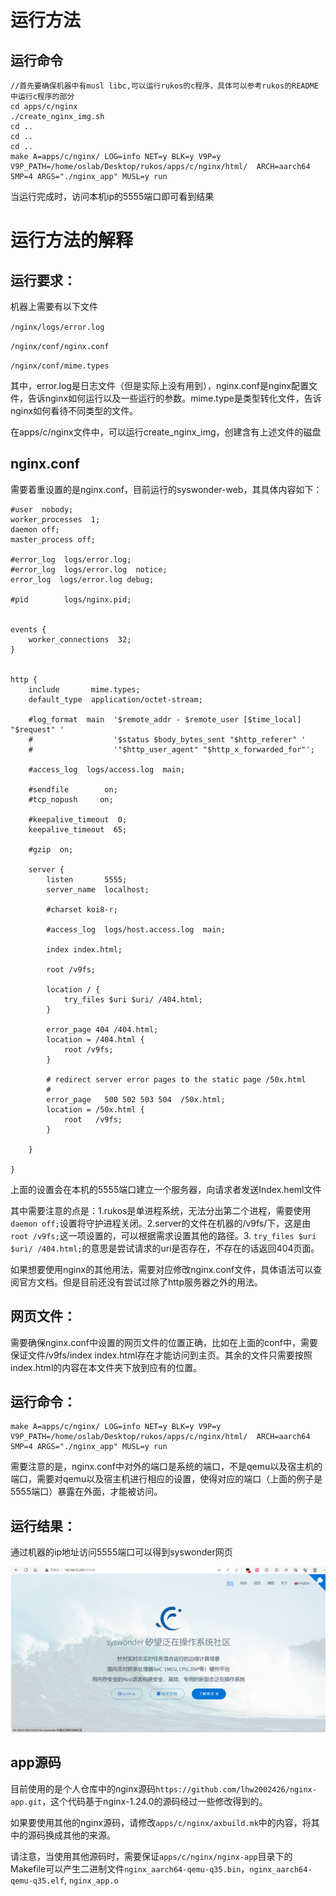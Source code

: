 # 运行方法

## 运行命令

```shell
//首先要确保机器中有musl libc,可以运行rukos的c程序，具体可以参考rukos的README中运行c程序的部分
cd apps/c/nginx
./create_nginx_img.sh
cd ..
cd ..
cd ..
make A=apps/c/nginx/ LOG=info NET=y BLK=y V9P=y V9P_PATH=/home/oslab/Desktop/rukos/apps/c/nginx/html/  ARCH=aarch64 SMP=4 ARGS="./nginx_app" MUSL=y run
```

当运行完成时，访问本机ip的5555端口即可看到结果

# 运行方法的解释

## 运行要求：

机器上需要有以下文件

`/nginx/logs/error.log`

`/nginx/conf/nginx.conf`

`/nginx/conf/mime.types`

其中，error.log是日志文件（但是实际上没有用到），nginx.conf是nginx配置文件，告诉nginx如何运行以及一些运行的参数。mime.type是类型转化文件，告诉nginx如何看待不同类型的文件。

在apps/c/nginx文件中，可以运行create_nginx_img，创建含有上述文件的磁盘

## nginx.conf

需要着重设置的是nginx.conf，目前运行的syswonder-web，其具体内容如下：

```nginx
#user  nobody;
worker_processes  1;
daemon off;
master_process off;

#error_log  logs/error.log;
#error_log  logs/error.log  notice;
error_log  logs/error.log debug;

#pid        logs/nginx.pid;


events {
    worker_connections  32;
}


http {
    include       mime.types;
    default_type  application/octet-stream;

    #log_format  main  '$remote_addr - $remote_user [$time_local] "$request" '
    #                  '$status $body_bytes_sent "$http_referer" '
    #                  '"$http_user_agent" "$http_x_forwarded_for"';

    #access_log  logs/access.log  main;

    #sendfile        on;
    #tcp_nopush     on;

    #keepalive_timeout  0;
    keepalive_timeout  65;

    #gzip  on;

    server {
        listen       5555;
        server_name  localhost;

        #charset koi8-r;

        #access_log  logs/host.access.log  main;

        index index.html;
    
        root /v9fs;

        location / {
            try_files $uri $uri/ /404.html;
        }

        error_page 404 /404.html;
        location = /404.html {
            root /v9fs;
        }

        # redirect server error pages to the static page /50x.html
        #
        error_page   500 502 503 504  /50x.html;
        location = /50x.html {
            root   /v9fs;
        }

    }

}
```

上面的设置会在本机的5555端口建立一个服务器，向请求者发送Index.heml文件

其中需要注意的点是：1.rukos是单进程系统，无法分出第二个进程，需要使用`daemon off;`设置将守护进程关闭。2.server的文件在机器的/v9fs/下，这是由`root /v9fs;`这一项设置的，可以根据需求设置其他的路径。3. `try_files $uri $uri/ /404.html;`的意思是尝试请求的uri是否存在，不存在的话返回404页面。

如果想要使用nginx的其他用法，需要对应修改nginx.conf文件，具体语法可以查阅官方文档。但是目前还没有尝试过除了http服务器之外的用法。

## 网页文件：

需要确保nginx.conf中设置的网页文件的位置正确，比如在上面的conf中，需要保证文件/v9fs/index index.html存在才能访问到主页。其余的文件只需要按照index.html的内容在本文件夹下放到应有的位置。

## 运行命令：

```shell
make A=apps/c/nginx/ LOG=info NET=y BLK=y V9P=y V9P_PATH=/home/oslab/Desktop/rukos/apps/c/nginx/html/  ARCH=aarch64 SMP=4 ARGS="./nginx_app" MUSL=y run
```

需要注意的是，nginx.conf中对外的端口是系统的端口，不是qemu以及宿主机的端口，需要对qemu以及宿主机进行相应的设置，使得对应的端口（上面的例子是5555端口）暴露在外面，才能被访问。

## 运行结果：

通过机器的ip地址访问5555端口可以得到syswonder网页

![res](img/res.png)

## app源码

目前使用的是个人仓库中的nginx源码`https://github.com/lhw2002426/nginx-app.git`，这个代码基于nginx-1.24.0的源码经过一些修改得到的。

如果要使用其他的nginx源码，请修改`apps/c/nginx/axbuild.mk`中的内容，将其中的源码换成其他的来源。

请注意，当使用其他源码时，需要保证`apps/c/nginx/nginx-app`目录下的Makefile可以产生二进制文件`nginx_aarch64-qemu-q35.bin`，`nginx_aarch64-qemu-q35.elf`, `nginx_app.o`